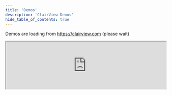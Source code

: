 ```yaml
---
title: 'Demos'
description: 'ClairView Demos'
hide_table_of_contents: true
---
```


Demos are loading from https://clairview.com (please wait)

<iframe src="https://clairview.com/demos" width="100%" style={{height: "100vh"}} />